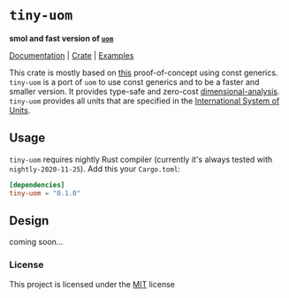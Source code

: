 # `tiny-uom`

**smol and fast version of [`uom`]**

[Documentation][docs-rs] | [Crate][crates-io] | [Examples][examples]

This crate is mostly based on [this] proof-of-concept using const generics.
`tiny-uom` is a port of `uom` to use const generics and to be a faster and smaller version.
It provides type-safe and zero-cost [dimensional-analysis].
`tiny-uom` provides all units that are specified in the [International System of Units][SI].

## Usage

`tiny-uom` requires nightly Rust compiler (currently it's always tested with `nightly-2020-11-25`).
Add this your `Cargo.toml`:

```toml
[dependencies]
tiny-uom = "0.1.0"
```

## Design

coming soon...

### License

This project is licensed under the [MIT][license] license

[`uom`]: https://docs.rs/uom
[docs-rs]: https://docs.rs/tiny-uom
[crates-io]: https://crates.io/crates/tiny-uom
[examples]: https://github.com/Stupremee/tiny-uom/tree/main/examples
[license]: https://github.com/Stupremee/tiny-uom/tree/main/LICENSE
[this]: https://docs.rs/const_unit_poc
[dimensional-analysis]: https://en.wikipedia.org/wiki/Dimensional_analysis
[SI]: https://jcgm.bipm.org/vim/en/1.16.html
